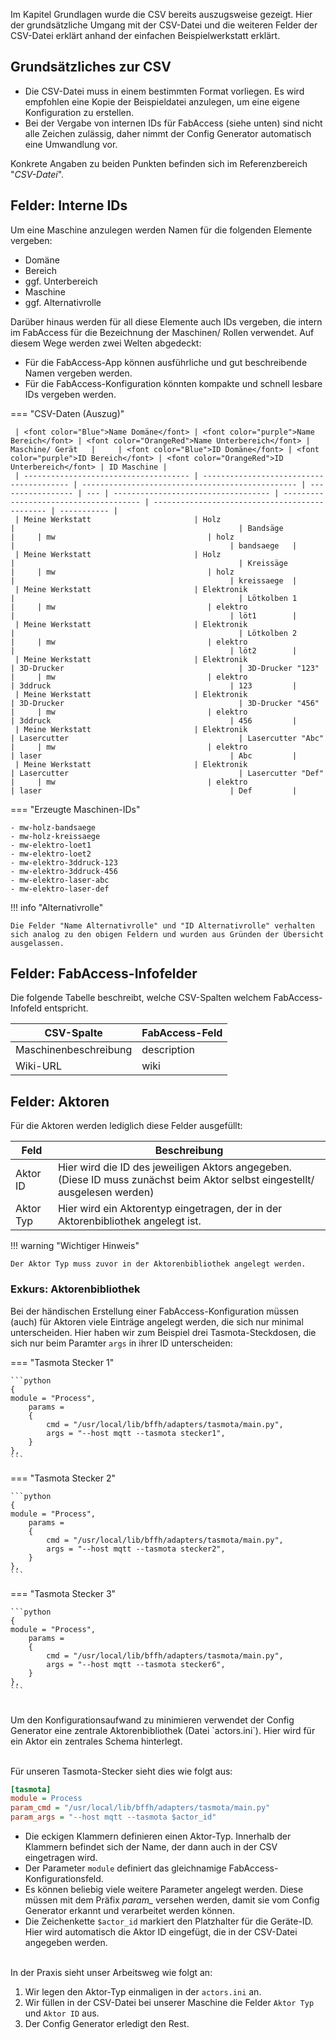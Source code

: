 
Im Kapitel Grundlagen wurde die CSV bereits auszugsweise gezeigt. Hier der grundsätzliche Umgang mit der CSV-Datei und die weiteren Felder der CSV-Datei erklärt anhand der einfachen Beispielwerkstatt erklärt.


## Grundsätzliches zur CSV


- Die CSV-Datei muss in einem bestimmten Format vorliegen. Es wird empfohlen eine Kopie der Beispieldatei anzulegen, um eine eigene Konfiguration zu erstellen.
- Bei der Vergabe von internen IDs für FabAccess (siehe unten) sind nicht alle Zeichen zulässig, daher nimmt der Config Generator automatisch eine Umwandlung vor.

Konkrete Angaben zu beiden Punkten befinden sich im Referenzbereich "*CSV-Datei*".


## Felder: Interne IDs
Um eine Maschine anzulegen werden Namen für die folgenden Elemente vergeben:

- Domäne
- Bereich
- ggf. Unterbereich
- Maschine
- ggf. Alternativrolle

Darüber hinaus werden für all diese Elemente auch IDs vergeben, die intern im FabAccess für die Bezeichnung der Maschinen/ Rollen verwendet. Auf diesem Wege werden zwei Welten abgedeckt:

- Für die FabAccess-App können ausführliche und gut beschreibende Namen vergeben werden.
- Für die FabAccess-Konfiguration könnten kompakte und schnell lesbare IDs vergeben werden.

=== "CSV-Daten (Auszug)"

     | <font color="Blue">Name Domäne</font> | <font color="purple">Name Bereich</font> | <font color="OrangeRed">Name Unterbereich</font> | Maschine/ Gerät   |     | <font color="Blue">ID Domäne</font> | <font color="purple">ID Bereich</font> | <font color="OrangeRed">ID Unterbereich</font> | ID Maschine |
     | ------------------------------------- | ---------------------------------------- | ------------------------------------------------ | ----------------- | --- | ----------------------------------- | -------------------------------------- | ---------------------------------------------- | ----------- |
     | Meine Werkstatt                       | Holz                                     |                                                  | Bandsäge          |     | mw                                  | holz                                   |                                                | bandsaege   |
     | Meine Werkstatt                       | Holz                                     |                                                  | Kreissäge         |     | mw                                  | holz                                   |                                                | kreissaege  |
     | Meine Werkstatt                       | Elektronik                               |                                                  | Lötkolben 1       |     | mw                                  | elektro                                |                                                | löt1        |
     | Meine Werkstatt                       | Elektronik                               |                                                  | Lötkolben 2       |     | mw                                  | elektro                                |                                                | löt2        |
     | Meine Werkstatt                       | Elektronik                               | 3D-Drucker                                       | 3D-Drucker "123"  |     | mw                                  | elektro                                | 3ddruck                                        | 123         |
     | Meine Werkstatt                       | Elektronik                               | 3D-Drucker                                       | 3D-Drucker "456"  |     | mw                                  | elektro                                | 3ddruck                                        | 456         |
     | Meine Werkstatt                       | Elektronik                               | Lasercutter                                      | Lasercutter "Abc" |     | mw                                  | elektro                                | laser                                          | Abc         |
     | Meine Werkstatt                       | Elektronik                               | Lasercutter                                      | Lasercutter "Def" |     | mw                                  | elektro                                | laser                                          | Def         |

=== "Erzeugte Maschinen-IDs"

    - mw-holz-bandsaege
    - mw-holz-kreissaege
    - mw-elektro-loet1
    - mw-elektro-loet2
    - mw-elektro-3ddruck-123
    - mw-elektro-3ddruck-456
    - mw-elektro-laser-abc
    - mw-elektro-laser-def


!!! info "Alternativrolle"

    Die Felder "Name Alternativrolle" und "ID Alternativrolle" verhalten sich analog zu den obigen Feldern und wurden aus Gründen der Übersicht ausgelassen.

## Felder: FabAccess-Infofelder

Die folgende Tabelle beschreibt, welche CSV-Spalten welchem FabAccess-Infofeld entspricht.

| CSV-Spalte            | FabAccess-Feld |
| --------------------- | -------------- |
| Maschinenbeschreibung | description    |
| Wiki-URL              | wiki           |


## Felder: Aktoren

Für die Aktoren werden lediglich diese Felder ausgefüllt:

| Feld      | Beschreibung                                                                                                                |
| --------- | --------------------------------------------------------------------------------------------------------------------------- |
| Aktor ID  | Hier wird die ID des jeweiligen Aktors angegeben. (Diese ID muss zunächst beim Aktor selbst eingestellt/ ausgelesen werden) |
| Aktor Typ | Hier wird ein Aktorentyp eingetragen, der in der Aktorenbibliothek angelegt ist.                                            |


!!! warning "Wichtiger Hinweis"

    Der Aktor Typ muss zuvor in der Aktorenbibliothek angelegt werden.


### Exkurs: Aktorenbibliothek

Bei der händischen Erstellung einer FabAccess-Konfiguration müssen (auch) für Aktoren viele Einträge angelegt werden, die sich nur minimal unterscheiden. Hier haben wir zum Beispiel drei Tasmota-Steckdosen, die sich nur beim Paramter `args` in ihrer ID unterscheiden:

=== "Tasmota Stecker 1"

    ```python
    {
    module = "Process",
        params =
        {
            cmd = "/usr/local/lib/bffh/adapters/tasmota/main.py",
            args = "--host mqtt --tasmota stecker1",
        }
    },
    ```

=== "Tasmota Stecker 2"

    ```python
    {
    module = "Process",
        params =
        {
            cmd = "/usr/local/lib/bffh/adapters/tasmota/main.py",
            args = "--host mqtt --tasmota stecker2",
        }
    },
    ```

=== "Tasmota Stecker 3"

    ```python
    {
    module = "Process",
        params =
        {
            cmd = "/usr/local/lib/bffh/adapters/tasmota/main.py",
            args = "--host mqtt --tasmota stecker6",
        }
    },
    ```

<br>
Um den Konfigurationsaufwand zu minimieren verwendet der Config Generator eine zentrale Aktorenbibliothek (Datei `actors.ini`). Hier wird für ein Aktor ein zentrales Schema hinterlegt.

<br>Für unseren Tasmota-Stecker sieht dies wie folgt aus:

```ini
[tasmota]
module = Process
param_cmd = "/usr/local/lib/bffh/adapters/tasmota/main.py"
param_args = "--host mqtt --tasmota $actor_id"
```

- Die eckigen Klammern definieren einen Aktor-Typ. Innerhalb der Klammern befindet sich der Name, der dann auch in der CSV eingetragen wird.
- Der Parameter `module` definiert das gleichnamige FabAccess-Konfigurationsfeld.
- Es können beliebig viele weitere Parameter angelegt werden. Diese müssen mit dem Präfix *param_* versehen werden, damit sie vom Config Generator erkannt und verarbeitet werden können.
- Die Zeichenkette `$actor_id` markiert den Platzhalter für die Geräte-ID. Hier wird automatisch die Aktor ID eingefügt, die in der CSV-Datei angegeben werden.

<br>
In der Praxis sieht unser Arbeitsweg wie folgt an:

1. Wir legen den Aktor-Typ einmaligen in der `actors.ini` an.
2. Wir füllen in der CSV-Datei bei unserer Maschine die Felder `Aktor Typ` und `Aktor ID` aus.
3. Der Config Generator erledigt den Rest.

